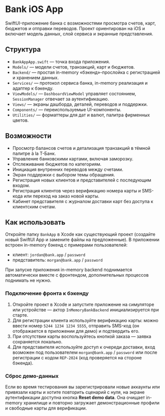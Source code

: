 # Bank iOS App

SwiftUI-приложение банка с возможностями просмотра счетов, карт, бюджетов и отправки переводов. Проект ориентирован на iOS и включает модель данных, слой сервиса и экранные представления.

## Структура
- `BankAppApp.swift` — точка входа приложения.
- `Models/` — модели счетов, транзакций, карт и бюджетов.
- `Backend/` — простая in-memory «бэкенд»-прослойка с регистрацией и хранением данных.
- `Services/` — протокол сервиса банка, in-memory реализация и адаптер к бэкенду.
- `ViewModels/` — `DashboardViewModel` управляет состоянием, `SessionManager` отвечает за аутентификацию.
- `Views/` — экраны дашборда, деталей, переводов и поддержки.
- `Components/` — переиспользуемые UI-компоненты.
- `Utilities/` — форматтеры для дат и валют, палитра фирменных цветов.

## Возможности
- Просмотр балансов счетов и детализация транзакций в тёмной палитре à la Т-Банк.
- Управление банковскими картами, включая заморозку.
- Отслеживание бюджетов по категориям.
- Инициация внутренних переводов между счетами.
- Экран поддержки с выбором темы обращения.
- Регистрация новых клиентов и представителей с последующим входом.
- Регистрация клиентов через верификацию номера карты и SMS-кода или переход на заказ новой карты.
- Кабинет представителя с журналом доставки карт без доступа к клиентским счетам.

## Как использовать
Откройте папку `BankApp` в Xcode как существующий проект (создайте новый SwiftUI App и замените файлы на предложенные). В приложении встроен in-memory бэкенд с примерами пользователей:

- клиент: `jordan@bank.app` / `password`
- представитель: `morgan@bank.app` / `password`

При запуске приложения in-memory backend поднимается автоматически вместе с фронтендом, дополнительных процессов поднимать не нужно.

### Подключение фронта к бэкенду
1. Откройте проект в Xcode и запустите приложение на симуляторе или устройстве — актор `InMemoryBankBackend` инициализируется при старте.
2. Для регистрации клиента используйте верификацию карты: можно ввести номер `5244 1234 1234 5555`, отправить SMS-код (он отображается в приложении для демо) и подтвердить его.
3. При отсутствии карты воспользуйтесь кнопкой заказа — заявка сохраняется локально.
4. Для представителя используйте доступ к очереди доставки, вход возможен под пользователем `morgan@bank.app` / `password` или после регистрации с кодом `REP-2024` (код проверяется на стороне бэкенда).

### Сброс демо-данных
Если во время тестирования вы зарегистрировали новые аккаунты или привязали карты и хотите повторить сценарий с нуля, на экране аутентификации доступна кнопка **Reset demo data**. Она очищает in-memory хранилище и повторно загружает демонстрационные профили и свободные карты для верификации.
